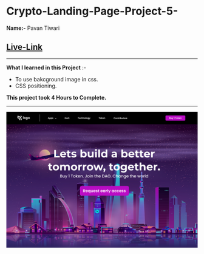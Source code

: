 
# Crypto-Landing-Page-Project-5-
**Name:-** Pavan Tiwari

## [Live-Link]()

***

**What I learned in this Project** :-
- To use bakcground image in css.
- CSS positioning.


**This project took 4 Hours to Complete.**
*** 
![image](./5.png)